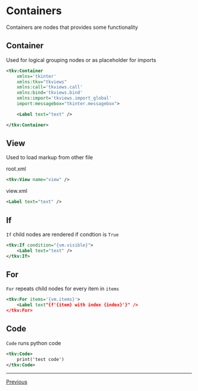 # Containers

Containers are nodes that provides some functionality

## Container

Used for logical grouping nodes or as placeholder for imports
```xml
<tkv:Container 
    xmlns='tkinter'
    xmlns:tkv="tkviews"
    xmlns:call='tkviews.call'
    xmlns:bind='tkviews.bind'
    xmlns:import='tkviews.import_global'
    import:messagebox="tkinter.messagebox">

    <Label text="text" />

</tkv:Container>
```

## View

Used to load markup from other file

root.xml
```xml
<tkv:View name="view" />
```

view.xml
```xml
<Label text="text" />
```

## If

`If` child nodes are rendered if condtion is `True`
```xml
<tkv:If condition="{vm.visible}">
    <Label text="text" />
</tkv:If>
```

## For

`For` repeats child nodes for every item in `items`
```xml
<tkv:For items='{vm.items}'>
    <Label text"{f'{item} with index {index}'}" />
</tkv:For>
```

## Code

`Code` runs python code
```xml
<tkv:Code>
    print('test code')
</tkv:Code>
```

___
[Previous](Binding.md "Binding")
